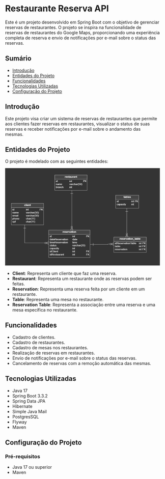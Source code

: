 # Restaurante Reserva API

Este é um projeto desenvolvido em Spring Boot com o objetivo de gerenciar reservas de restaurantes. O projeto se inspira na funcionalidade de reservas de restaurantes do Google Maps, proporcionando uma experiência completa de reserva e envio de notificações por e-mail sobre o status das reservas.

## Sumário
- [Introdução](#introdução)
- [Entidades do Projeto](#entidades-do-projeto)
- [Funcionalidades](#funcionalidades)
- [Tecnologias Utilizadas](#tecnologias-utilizadas)
- [Configuração do Projeto](#configuração-do-projeto)

## Introdução
Este projeto visa criar um sistema de reservas de restaurantes que permite aos clientes fazer reservas em restaurantes, visualizar o status de suas reservas e receber notificações por e-mail sobre o andamento das mesmas.

## Entidades do Projeto
O projeto é modelado com as seguintes entidades:

![Modelo de entidades do projeto](assets/images/entityModel.png)

- **Client**: Representa um cliente que faz uma reserva.
- **Restaurant**: Representa um restaurante onde as reservas podem ser feitas.
- **Reservation**: Representa uma reserva feita por um cliente em um restaurante.
- **Table**: Representa uma mesa no restaurante.
- **Reservation Table**: Representa a associação entre uma reserva e uma mesa específica no restaurante.


## Funcionalidades
- Cadastro de clientes.
- Cadastro de restaurantes.
- Cadastro de mesas nos restaurantes.
- Realização de reservas em restaurantes.
- Envio de notificações por e-mail sobre o status das reservas.
- Cancelamento de reservas com a remoção automática das mesmas.

## Tecnologias Utilizadas
- Java 17
- Spring Boot 3.3.2
- Spring Data JPA
- Hibernate
- Simple Java Mail
- PostgresSQL
- Flyway
- Maven

## Configuração do Projeto
### Pré-requisitos
- Java 17 ou superior
- Maven